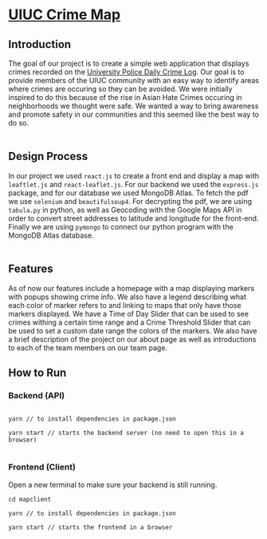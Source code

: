 <h1><a href="https://uiuccrimemap.herokuapp.com/"> UIUC Crime Map</a> </h1>
<h2>Introduction</h2>
The goal of our project is to create a simple web application that displays crimes recorded on the <a href="https://police.illinois.edu/crime-reporting/daily-crime-log/">University Police Daily Crime Log</a>. Our goal is to provide members of the UIUC community with an easy way to identify areas where crimes are occuring so they can be avoided. We were initially inspired to do this because of the rise in Asian Hate Crimes occuring in neighborhoods we thought were safe. We wanted a way to bring awareness and promote safety in our communities and this seemed like the best way to do so.<br>
<br>
<h2>Design Process</h2>
In our project we used <code>react.js</code> to create a front end and display a map with <code>leaftlet.js</code> and <code>react-leaflet.js</code>. For our backend we used the <code>express.js</code> package, and for our database we used MongoDB Atlas. To fetch the pdf we use <code>selenium</code> and <code>beautifulsoup4</code>. For decrypting the pdf, we are using <code>tabula.py</code> in python, as well as Geocoding with the Google Maps API in order to convert street addresses to latitude and longitude for the front-end. Finally we are using <code>pymongo</code> to connect our python program with the MongoDB Atlas database.<br>
<br>
<h2>Features</h2>
As of now our features include a homepage with a map displaying markers with popups showing crime info. We also have a legend describing what each color of marker refers to and linking to maps that only have those markers displayed. We have a Time of Day Slider that can be used to see crimes withing a certain time range and a Crime Threshold Slider that can be used to set a custom date range the colors of the markers. We also have a brief description of the project on our about page as well as introductions to each of the team members on our team page.
<br>
<h2>How to Run</h2>
<h3>Backend (API)</h3>
<code>
yarn // to install dependencies in package.json </code><br>
<code>
yarn start // starts the backend server (no need to open this in a browser)  <br>
</code>

<h3>Frontend (Client)</h3>
Open a new terminal to make sure your backend is still running. <br>
<code>
cd mapclient </code><br>
<code>
yarn // to install dependencies in package.json  </code><br>
  <code>
yarn start // starts the frontend in a browser 
</code>





